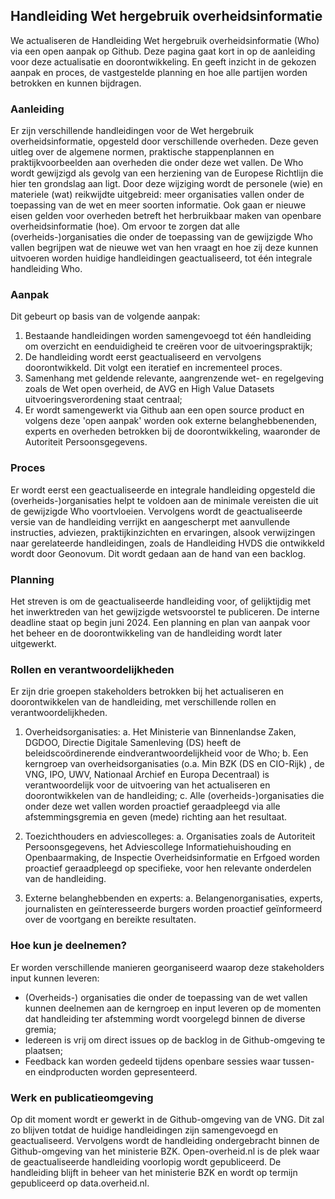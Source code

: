 ## Handleiding Wet hergebruik overheidsinformatie
We actualiseren de Handleiding Wet hergebruik overheidsinformatie (Who) via een open aanpak op Github. Deze pagina gaat kort in op de aanleiding voor deze actualisatie en doorontwikkeling. En geeft inzicht in de gekozen aanpak en proces, de vastgestelde planning en hoe alle partijen worden betrokken en kunnen bijdragen. 

### Aanleiding
Er zijn verschillende handleidingen voor de Wet hergebruik overheidsinformatie, opgesteld door verschillende overheden. Deze geven uitleg over de algemene normen, praktische stappenplannen en praktijkvoorbeelden aan overheden die onder deze wet vallen. De Who wordt gewijzigd als gevolg van een herziening van de Europese Richtlijn die hier ten grondslag aan ligt. Door deze wijziging wordt de personele (wie) en materiele (wat) reikwijdte uitgebreid: meer organisaties vallen onder de toepassing van de wet en meer soorten informatie. Ook gaan er nieuwe eisen gelden voor overheden betreft het herbruikbaar maken van openbare overheidsinformatie (hoe). Om ervoor te zorgen dat alle (overheids-)organisaties die onder de toepassing van de gewijzigde Who vallen begrijpen wat de nieuwe wet van hen vraagt en hoe zij deze kunnen uitvoeren worden huidige handleidingen geactualiseerd, tot één integrale handleiding Who.

### Aanpak
Dit gebeurt op basis van de volgende aanpak:
1. Bestaande handleidingen worden samengevoegd tot één handleiding om overzicht en eenduidigheid te creëren voor de uitvoeringspraktijk;
2. De handleiding wordt eerst geactualiseerd en vervolgens doorontwikkeld. Dit volgt een iteratief en incrementeel proces.
3. Samenhang met geldende relevante, aangrenzende wet- en regelgeving zoals de Wet open overheid, de AVG en High Value Datasets uitvoeringsverordening staat centraal;
4. Er wordt samengewerkt via Github aan een open source product en volgens deze 'open aanpak' worden ook externe belanghebbenenden, experts en overheden betrokken bij de doorontwikkeling, waaronder de Autoriteit Persoonsgegevens.

### Proces
Er wordt eerst een geactualiseerde en integrale handleiding opgesteld die (overheids-)organisaties helpt te voldoen aan de minimale vereisten die uit de gewijzigde Who voortvloeien. Vervolgens wordt de geactualiseerde versie van de handleiding verrijkt en aangescherpt met aanvullende instructies, adviezen, praktijkinzichten en ervaringen, alsook verwijzingen naar gerelateerde handleidingen, zoals de Handleiding HVDS die ontwikkeld wordt door Geonovum. Dit wordt gedaan aan de hand van een backlog.

### Planning
Het streven is om de geactualiseerde handleiding voor, of gelijktijdig met het inwerktreden van het gewijzigde wetsvoorstel te publiceren. De interne deadline staat op begin juni 2024. Een planning en plan van aanpak voor het beheer en de doorontwikkeling van de handleiding wordt later uitgewerkt.

### Rollen en verantwoordelijkheden
Er zijn drie groepen stakeholders betrokken bij het actualiseren en doorontwikkelen van de handleiding, met verschillende rollen en verantwoordelijkheden.

1. Overheidsorganisaties:
a. Het Ministerie van Binnenlandse Zaken, DGDOO, Directie Digitale Samenleving (DS) heeft de beleidscoördinerende eindverantwoordelijkheid voor de Who;
b. Een kerngroep van overheidsorganisaties (o.a. Min BZK (DS en CIO-Rijk) , de VNG, IPO, UWV, Nationaal Archief en Europa Decentraal) is verantwoordelijk voor de uitvoering van het actualiseren en doorontwikkelen van de handleiding;
c. Alle (overheids-)organisaties die onder deze wet vallen worden proactief geraadpleegd via alle afstemmingsgremia en geven (mede) richting aan het resultaat.

2. Toezichthouders en adviescolleges:
a. Organisaties zoals de Autoriteit Persoonsgegevens, het Adviescollege Informatiehuishouding en Openbaarmaking, de Inspectie Overheidsinformatie en Erfgoed worden proactief geraadpleegd op specifieke, voor hen relevante onderdelen van de handleiding.

3. Externe belanghebbenden en experts:
a. Belangenorganisaties, experts, journalisten en geïnteresseerde burgers worden proactief geïnformeerd over de voortgang en bereikte resultaten.

### Hoe kun je deelnemen?
Er worden verschillende manieren georganiseerd waarop deze stakeholders input kunnen leveren:
- (Overheids-) organisaties die onder de toepassing van de wet vallen kunnen deelnemen aan de kerngroep en input leveren op de momenten dat handleiding ter afstemming wordt voorgelegd binnen de diverse gremia;
- Iedereen is vrij om direct issues op de backlog in de Github-omgeving te plaatsen;
- Feedback kan worden gedeeld tijdens openbare sessies waar tussen- en eindproducten worden gepresenteerd.

### Werk en publicatieomgeving 
Op dit moment wordt er gewerkt in de Github-omgeving van de VNG. Dit zal zo blijven totdat de huidige handleidingen zijn samengevoegd en geactualiseerd. Vervolgens wordt de handleiding ondergebracht binnen de Github-omgeving van het ministerie BZK. Open-overheid.nl is de plek waar de geactualiseerde handleiding voorlopig wordt gepubliceerd. De handleiding blijft in beheer van het ministerie BZK en wordt op termijn gepubliceerd op data.overheid.nl.










